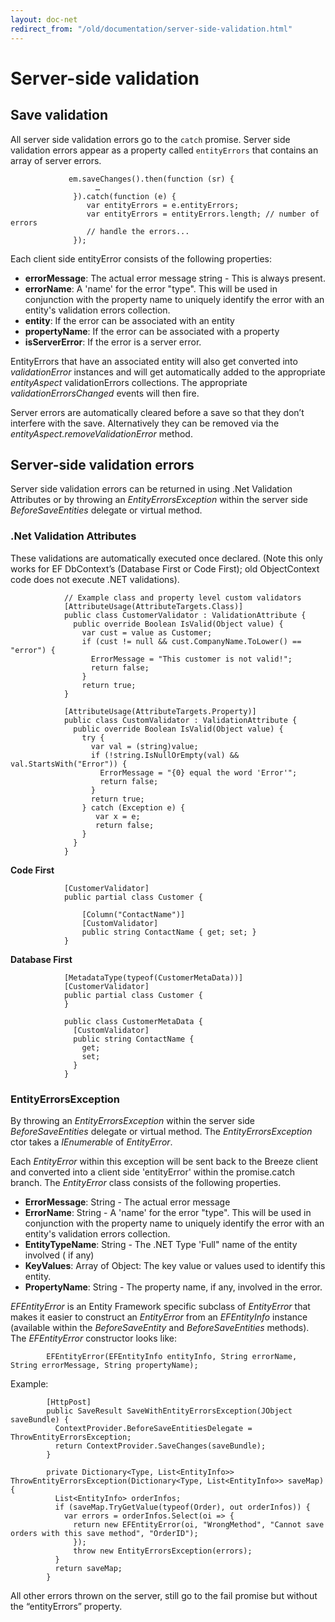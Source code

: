 ```yaml
---
layout: doc-net
redirect_from: "/old/documentation/server-side-validation.html"
---
```

# Server-side validation

## Save validation <a name="Savevalidation"></a>

All server side validation errors go to the `catch` promise. Server side validation errors appear as a property called `entityErrors` that contains an array of server errors.  
	
	             em.saveChanges().then(function (sr) {
	                   …
	              }).catch(function (e) {
	                 var entityErrors = e.entityErrors;
	                 var entityErrors = entityErrors.length; // number of errors
	                 // handle the errors...
	              });
	
Each client side entityError consists of the following properties:

* **errorMessage**: The actual error message string - This is always present.
* **errorName**:  A 'name' for the error "type". This will be used in conjunction with the property name to uniquely identify the error with an entity's validation errors collection. 
* **entity**: If the error can be associated with an entity    
* **propertyName**: If the error can be associated with a property    
* **isServerError**: If the error is a server error.

EntityErrors that have an associated entity will also get converted into *validationError* instances and will get automatically added to the appropriate *entityAspect* validationErrors collections.  The appropriate *validationErrorsChanged* events will then fire. 

Server errors are automatically cleared before a save so that they don’t interfere with the save.  Alternatively they can be removed via the *entityAspect.removeValidationError* method. 

## Server-side validation errors<a name="Serversidevalidationerrors"></a>

Server side validation errors can be returned in using .Net Validation Attributes or by throwing an *EntityErrorsException* within the server side *BeforeSaveEntities* delegate or virtual method.

### .Net Validation Attributes
These validations are automatically executed once declared. (Note this only works for EF DbContext’s (Database First or Code First); old ObjectContext code does not execute .NET validations). 
	
	            // Example class and property level custom validators
	            [AttributeUsage(AttributeTargets.Class)] 
	            public class CustomerValidator : ValidationAttribute {
	              public override Boolean IsValid(Object value) {
	                var cust = value as Customer;
	                if (cust != null && cust.CompanyName.ToLower() == "error") {
	                  ErrorMessage = "This customer is not valid!";
	                  return false;
	                }
	                return true;
	            }
	   
	            [AttributeUsage(AttributeTargets.Property)]
	            public class CustomValidator : ValidationAttribute {
	              public override Boolean IsValid(Object value) {
	                try {
	                  var val = (string)value;
	                  if (!string.IsNullOrEmpty(val) && val.StartsWith("Error")) {
	                    ErrorMessage = "{0} equal the word 'Error'";
	                    return false;
	                  }
	                  return true;
	                } catch (Exception e) {
	                   var x = e;
	                   return false;
	                }
	              }
	            }
	
**Code First**
	
	            [CustomerValidator]
	            public partial class Customer {
				 
	                [Column("ContactName")]
				    [CustomValidator]
				    public string ContactName { get; set; }
	            }
				
**Database First**
				 
			    [MetadataType(typeof(CustomerMetaData))]
				[CustomerValidator]
				public partial class Customer {
				}
				 
				public class CustomerMetaData {
				  [CustomValidator]
				  public string ContactName {
				    get;
				    set;
				  }
				}

### 	EntityErrorsException

By throwing an *EntityErrorsException* within the server side *BeforeSaveEntities* delegate or virtual method.  The *EntityErrorsException* ctor takes a *IEnumerable* of *EntityError*. 
	    
Each *EntityError* within this exception will be sent back to the Breeze client and converted into a client side 'entityError' within the promise.catch branch.  The *EntityError* class consists of the following properties.  

+ **ErrorMessage**: String - The actual error message
+ **ErrorName**: String - A 'name' for the error "type". This will be used in conjunction with the property name to uniquely identify the error with an entity's validation errors collection. 
+ **EntityTypeName**: String - The .NET Type 'Full" name of the entity involved ( if any) 
+ **KeyValues**: Array of Object: The key value or values used to identify this entity.
+ **PropertyName**: String - The property name, if any, involved in the error.
	       	     
*EFEntityError* is an Entity Framework specific subclass of *EntityError* that makes it easier to construct an *EntityError* from an *EFEntityInfo* instance (available within the *BeforeSaveEntity* and *BeforeSaveEntities* methods).  The *EFEntityError* constructor looks like:
			
	        EFEntityError(EFEntityInfo entityInfo, String errorName, String errorMessage, String propertyName);
	
Example:
	
	        [HttpPost]
	        public SaveResult SaveWithEntityErrorsException(JObject saveBundle) {
	          ContextProvider.BeforeSaveEntitiesDelegate = ThrowEntityErrorsException;
	          return ContextProvider.SaveChanges(saveBundle);
	        }
	
	        private Dictionary<Type, List<EntityInfo>> ThrowEntityErrorsException(Dictionary<Type, List<EntityInfo>> saveMap) {
	          List<EntityInfo> orderInfos;
	          if (saveMap.TryGetValue(typeof(Order), out orderInfos)) {
	            var errors = orderInfos.Select(oi => {
	              return new EFEntityError(oi, "WrongMethod", "Cannot save orders with this save method", "OrderID");
	              });
	              throw new EntityErrorsException(errors);
	          }
	          return saveMap;
	        }
	
All other errors thrown on the server, still go to the fail promise but without the “entityErrors” property.